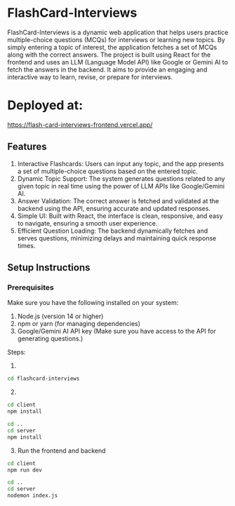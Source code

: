 # FlashCard-Interviews
FlashCard-Interviews is a dynamic web application that helps users practice multiple-choice questions (MCQs) for interviews or learning new topics. By simply entering a topic of interest, the application fetches a set of MCQs along with the correct answers. The project is built using React for the frontend and uses an LLM (Language Model API) like Google or Gemini AI to fetch the answers in the backend. It aims to provide an engaging and interactive way to learn, revise, or prepare for interviews.

# Deployed at: 
https://flash-card-interviews-frontend.vercel.app/

## Features
1. Interactive Flashcards: Users can input any topic, and the app presents a set of multiple-choice questions based on the entered topic.
2. Dynamic Topic Support: The system generates questions related to any given topic in real time using the power of LLM APIs like Google/Gemini AI.
3. Answer Validation: The correct answer is fetched and validated at the backend using the API, ensuring accurate and updated responses.
4. Simple UI: Built with React, the interface is clean, responsive, and easy to navigate, ensuring a smooth user experience.
5. Efficient Question Loading: The backend dynamically fetches and serves questions, minimizing delays and maintaining quick response times.


## Setup Instructions
### Prerequisites

Make sure you have the following installed on your system:

1. Node.js (version 14 or higher)
2. npm or yarn (for managing dependencies)
3. Google/Gemini AI API key (Make sure you have access to the API for generating questions.)


Steps:

1. 
```bash git clone https://github.com/your-username/flashcard-interviews.git
cd flashcard-interviews

```

2. 
```bash
cd client
npm install

cd ..
cd server
npm install

```

3. Run the frontend and backend
```bash
cd client
npm run dev

cd ..
cd server
nodemon index.js
```
